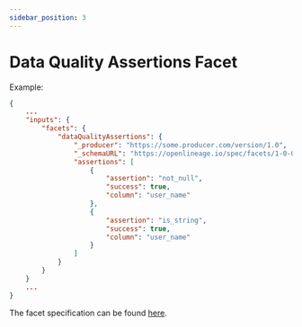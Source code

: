 ```yaml
---
sidebar_position: 3
---
```


# Data Quality Assertions Facet

Example:

```json
{
    ...
    "inputs": {
        "facets": {
            "dataQualityAssertions": {
                "_producer": "https://some.producer.com/version/1.0",
                "_schemaURL": "https://openlineage.io/spec/facets/1-0-0/DataQualityAssertionsDatasetFacet.json",
                "assertions": [
                    {
                        "assertion": "not_null",
                        "success": true,
                        "column": "user_name"
                    },
                    {
                        "assertion": "is_string",
                        "success": true,
                        "column": "user_name"
                    }
                ]
            }
        }
    }
    ...
}
```
The facet specification can be found [here](https://openlineage.io/spec/facets/1-0-0/DataQualityAssertionsDatasetFacet.json).